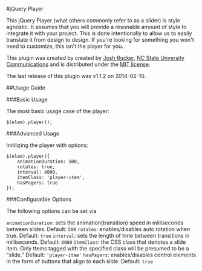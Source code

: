 #jQuery Player
 
This jQuery Player \(what others commonly refer to as a slider\) is style agnostic.  It assumes that you will provide a resonable amount of style to integrate it with your project.  This is done intentionally to allow us to easily translate it from design to design. If you're looking for something you won't need to customize, this isn't the player for you.
 
This plugin was created by created by [Josh Rucker](http://www.joshrucker.com), [NC State Unversity Communications](http://www.ncsu.edu/university-communications/) and is distributed under the [MIT license](http://opensource.org/licenses/MIT).  

The last release of this plugin was v1.1.2 on 2014-02-10. 

##Usage Guide

###Basic Usage

The most basic usage case of the player:

	$(elem).player();

###Advanced Usage

Initilizing the player with options:

	$(elem).player({
		animationDuration: 500,
		rotates: true,
		interval: 8000,
		itemClass: 'player-item',
		hasPagers: true
	});


###Configuratble Options

The following options can be set via 

<code>animationDuration</code>: sets the animation\(transition\) speed in milliseconds between slides. Default: <code>500</code> <code>rotates</code>: enables/disables auto rotation when true. Default: <code>true</code>
<code>interval</code>: sets the length of time between transitions in milliseconds. Default: <code>8000</code>
<code>itemClass</code>: the CSS class that denotes a slide item. Only ttems tagged with the specified class will be presumed to be a "slide." Default: <code>'player-item'</code>
<code>hasPagers</code>: enables/disables control elements in the form of buttons that align to each slide. Default: <code>true</code>